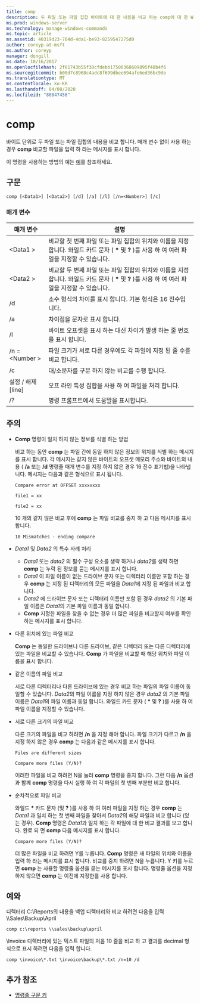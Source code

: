 ```yaml
---
title: comp
description: 두 파일 또는 파일 집합 바이트에 대 한 내용을 비교 하는 comp에 대 한 Windows 명령 항목입니다.
ms.prod: windows-server
ms.technology: manage-windows-commands
ms.topic: article
ms.assetid: 40319d23-704d-4da1-be93-8259547275d0
author: coreyp-at-msft
ms.author: coreyp
manager: dongill
ms.date: 10/16/2017
ms.openlocfilehash: 2f61743b55f38cfdebb17506368609895f48b4f6
ms.sourcegitcommit: b00d7c8968c4adc8f699dbee694afe6ed36bc9de
ms.translationtype: MT
ms.contentlocale: ko-KR
ms.lasthandoff: 04/08/2020
ms.locfileid: "80847456"
---
```

# <a name="comp"></a>comp

바이트 단위로 두 파일 또는 파일 집합의 내용을 비교 합니다. 매개 변수 없이 사용 하는 경우 **comp** 비교할 파일을 입력 하 라는 메시지를 표시 합니다.

이 명령을 사용하는 방법의 예는 [예](#BKMK_examples)를 참조하세요.

## <a name="syntax"></a>구문

```
comp [<Data1>] [<Data2>] [/d] [/a] [/l] [/n=<Number>] [/c]
```

### <a name="parameters"></a>매개 변수

|매개 변수|설명|
|---------|-----------|
|\<Data1 >|비교할 첫 번째 파일 또는 파일 집합의 위치와 이름을 지정 합니다. 와일드 카드 문자 ( **&#42;** 및 **?** )를 사용 하 여 여러 파일을 지정할 수 있습니다.|
|\<Data2 >|비교할 두 번째 파일 또는 파일 집합의 위치와 이름을 지정 합니다. 와일드 카드 문자 ( **&#42;** 및 **?** )를 사용 하 여 여러 파일을 지정할 수 있습니다.|
|/d|소수 형식의 차이를 표시 합니다. 기본 형식은 16 진수입니다.|
|/a|차이점을 문자로 표시 합니다.|
|/l|바이트 오프셋을 표시 하는 대신 차이가 발생 하는 줄 번호를 표시 합니다.|
|/n =\<Number >|파일 크기가 서로 다른 경우에도 각 파일에 지정 된 줄 수를 비교 합니다.|
|/c|대/소문자를 구분 하지 않는 비교를 수행 합니다.|
|설정 / 해제 [line]|오프 라인 특성 집합을 사용 하 여 파일을 처리 합니다.|
|/?|명령 프롬프트에서 도움말을 표시합니다.|

## <a name="remarks"></a>주의

-   **Comp** 명령이 일치 하지 않는 정보를 식별 하는 방법

    비교 하는 동안 **comp** 는 파일 간에 동일 하지 않은 정보의 위치를 식별 하는 메시지를 표시 합니다. 각 메시지는 같지 않은 바이트의 오프셋 메모리 주소와 바이트의 내용 ( **/a** 또는 **/d** 명령줄 매개 변수를 지정 하지 않은 경우 16 진수 표기법)을 나타냅니다. 메시지는 다음과 같은 형식으로 표시 됩니다.

    `Compare error at OFFSET xxxxxxxx`

    `file1 = xx`

    `file2 = xx`

    10 개의 같지 않은 비교 후에 **comp** 는 파일 비교를 중지 하 고 다음 메시지를 표시 합니다.

    `10 Mismatches - ending compare`
-   *Data1* 및 *Data2* 의 특수 사례 처리  
    -   *Data1* 또는 *data2* 의 필수 구성 요소를 생략 하거나 *data2*를 생략 하면 **comp** 는 누락 된 정보를 묻는 메시지를 표시 합니다.
    -   *Data1* 이 파일 이름이 없는 드라이브 문자 또는 디렉터리 이름만 포함 하는 경우 **comp** 는 지정 된 디렉터리의 모든 파일을 *Data1*에 지정 된 파일과 비교 합니다.
    -   *Data2* 에 드라이브 문자 또는 디렉터리 이름만 포함 된 경우 *data2* 의 기본 파일 이름은 *Data1*의 기본 파일 이름과 동일 합니다.
    -   **Comp** 지정한 파일을 찾을 수 없는 경우 더 많은 파일을 비교할지 여부를 확인 하는 메시지를 표시 합니다.
-   다른 위치에 있는 파일 비교

    **Comp** 는 동일한 드라이브나 다른 드라이브, 같은 디렉터리 또는 다른 디렉터리에 있는 파일을 비교할 수 있습니다. **Comp** 가 파일을 비교할 때 해당 위치와 파일 이름을 표시 합니다.
-   같은 이름의 파일 비교

    서로 다른 디렉터리나 다른 드라이브에 있는 경우 비교 하는 파일의 파일 이름이 동일할 수 있습니다. *Data2*의 파일 이름을 지정 하지 않은 경우 *data2* 의 기본 파일 이름은 *Data1*의 파일 이름과 동일 합니다. 와일드 카드 문자 ( **&#42;** 및 **?** )를 사용 하 여 파일 이름을 지정할 수 있습니다.
-   서로 다른 크기의 파일 비교

    다른 크기의 파일을 비교 하려면 **/n** 을 지정 해야 합니다. 파일 크기가 다르고 **/n** 을 지정 하지 않은 경우 **comp** 는 다음과 같은 메시지를 표시 합니다.

    `Files are different sizes`

    `Compare more files (Y/N)?`

    이러한 파일을 비교 하려면 N을 눌러 **comp** 명령을 중지 합니다. 그런 다음 **/n** 옵션과 함께 **comp** 명령을 다시 실행 하 여 각 파일의 첫 번째 부분만 비교 합니다.
-   순차적으로 파일 비교

    와일드 **&#42;** 카드 문자 (및 **?** )를 사용 하 여 여러 파일을 지정 하는 경우 **comp** 는 *Data1* 과 일치 하는 첫 번째 파일을 찾아서 *Data2*의 해당 파일과 비교 합니다 (있는 경우). **Comp** 명령은 *Data1*과 일치 하는 각 파일에 대 한 비교 결과를 보고 합니다. 완료 되 면 **comp** 다음 메시지를 표시 합니다.

    `Compare more files (Y/N)?`

    더 많은 파일을 비교 하려면 Y를 누릅니다. **Comp** 명령은 새 파일의 위치와 이름을 입력 하 라는 메시지를 표시 합니다. 비교를 중지 하려면 N을 누릅니다. Y 키를 누르면 **comp** 는 사용할 명령줄 옵션을 묻는 메시지를 표시 합니다. 명령줄 옵션을 지정 하지 않으면 **comp** 는 이전에 지정한를 사용 합니다.

## <a name="examples"></a><a name=BKMK_examples></a>예와

디렉터리 C:\Reports의 내용을 백업 디렉터리와 비교 하려면 다음을 입력 \\\\Sales\Backup\April
```
comp c:\reports \\sales\backup\april
```
\Invoice 디렉터리에 있는 텍스트 파일의 처음 10 줄을 비교 하 고 결과를 decimal 형식으로 표시 하려면 다음을 입력 합니다.
```
comp \invoice\*.txt \invoice\backup\*.txt /n=10 /d
```

## <a name="additional-references"></a>추가 참조

- [명령줄 구문 키](command-line-syntax-key.md)